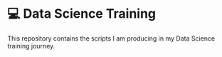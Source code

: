 # :computer: Data Science Training

This repository contains the scripts I am producing in my Data Science training journey.
